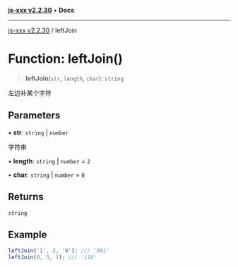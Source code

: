 [**js-xxx v2.2.30**](../README.md) • **Docs**

***

[js-xxx v2.2.30](../README.md) / leftJoin

# Function: leftJoin()

> **leftJoin**(`str`, `length`, `char`): `string`

左边补某个字符

## Parameters

• **str**: `string` \| `number`

字符串

• **length**: `string` \| `number` = `2`

• **char**: `string` \| `number` = `0`

## Returns

`string`

## Example

```ts
leftJoin('1', 3, '0'); /// '001'
leftJoin(0, 3, 1); /// '110'
```
